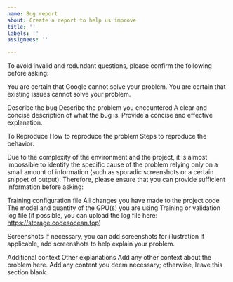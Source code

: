 ```yaml
---
name: Bug report
about: Create a report to help us improve
title: ''
labels: ''
assignees: ''

---
```


To avoid invalid and redundant questions, please confirm the following before asking:

You are certain that Google cannot solve your problem.
You are certain that existing issues cannot solve your problem.

Describe the bug
Describe the problem you encountered
A clear and concise description of what the bug is.
Provide a concise and effective explanation.

To Reproduce
How to reproduce the problem
Steps to reproduce the behavior:

Due to the complexity of the environment and the project, it is almost impossible to identify the specific cause of the problem relying only on a small amount of information (such as sporadic screenshots or a certain snippet of output). Therefore, please ensure that you can provide sufficient information before asking:

Training configuration file
All changes you have made to the project code
The model and quantity of the GPU(s) you are using
Training or validation log file (if possible, you can upload the log file here: https://storage.codesocean.top)

Screenshots
If necessary, you can add screenshots for illustration
If applicable, add screenshots to help explain your problem.

Additional context
Other explanations
Add any other context about the problem here.
Add any content you deem necessary; otherwise, leave this section blank.
